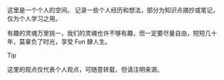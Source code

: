 这里是一个个人的空间。
记录一些个人经历和想法，部分为知识点摘抄或笔记，仅为个人学习之用。

有趣的灵魂万里挑一，我们的灵魂也许不够有趣，但一定要尽量自由，短短几十年，莫辜负了时光，享受 Fun 肆人生。

> [!TIP]
> 这里的观点仅代表个人观点，可随意转载，但请注明来源。